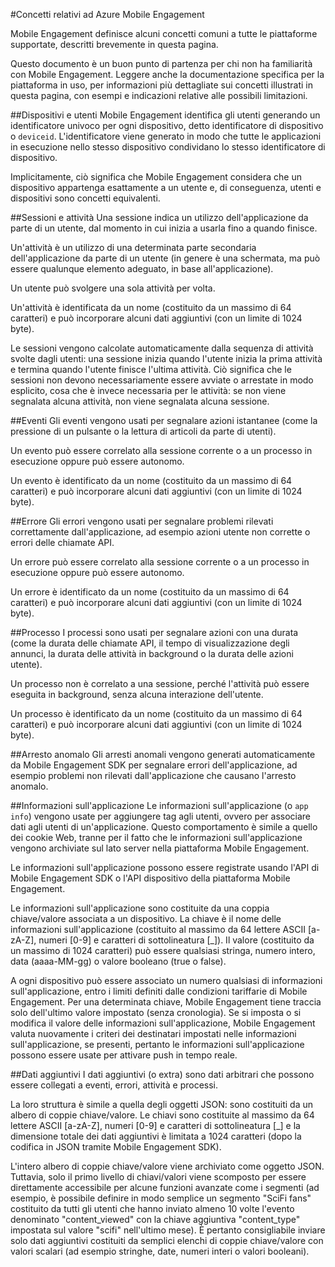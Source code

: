 <properties 
	pageTitle="Concetti relativi a Mobile Engagement" 
	description="Concetti relativi a Mobile Engagement"
	services="mobile-engagement" 
	documentationCenter="mobile" 
	authors="kpiteira" 
	manager="dwrede" 
	editor="" />

<tags 
	ms.service="mobile-engagement" 
	ms.workload="mobile" 
	ms.tgt_pltfrm="mobile-android" 
	ms.devlang="" 
	ms.topic="article" 
	ms.date="01/24/2015" 
	ms.author="kapiteir" />

#Concetti relativi ad Azure Mobile Engagement

Mobile Engagement definisce alcuni concetti comuni a tutte le piattaforme supportate, descritti brevemente in questa pagina.

Questo documento è un buon punto di partenza per chi non ha familiarità con Mobile Engagement. Leggere anche la documentazione specifica per la piattaforma in uso, per informazioni più dettagliate sui concetti illustrati in questa pagina, con esempi e indicazioni relative alle possibili limitazioni.

##Dispositivi e utenti
Mobile Engagement identifica gli utenti generando un identificatore univoco per ogni dispositivo, detto identificatore di dispositivo o `deviceid`. L'identificatore viene generato in modo che tutte le applicazioni in esecuzione nello stesso dispositivo condividano lo stesso identificatore di dispositivo.

Implicitamente, ciò significa che Mobile Engagement considera che un dispositivo appartenga esattamente a un utente e, di conseguenza, utenti e dispositivi sono concetti equivalenti.

##Sessioni e attività
Una sessione indica un utilizzo dell'applicazione da parte di un utente, dal momento in cui inizia a usarla fino a quando finisce.

Un'attività è un utilizzo di una determinata parte secondaria dell'applicazione da parte di un utente (in genere è una schermata, ma può essere qualunque elemento adeguato, in base all'applicazione).

Un utente può svolgere una sola attività per volta.

Un'attività è identificata da un nome (costituito da un massimo di 64 caratteri) e può incorporare alcuni dati aggiuntivi (con un limite di 1024 byte).

Le sessioni vengono calcolate automaticamente dalla sequenza di attività svolte dagli utenti: una sessione inizia quando l'utente inizia la prima attività e termina quando l'utente finisce l'ultima attività. Ciò significa che le sessioni non devono necessariamente essere avviate o arrestate in modo esplicito, cosa che è invece necessaria per le attività: se non viene segnalata alcuna attività, non viene segnalata alcuna sessione.

##Eventi
Gli eventi vengono usati per segnalare azioni istantanee (come la pressione di un pulsante o la lettura di articoli da parte di utenti).

Un evento può essere correlato alla sessione corrente o a un processo in esecuzione oppure può essere autonomo.

Un evento è identificato da un nome (costituito da un massimo di 64 caratteri) e può incorporare alcuni dati aggiuntivi (con un limite di 1024 byte).

##Errore
Gli errori vengono usati per segnalare problemi rilevati correttamente dall'applicazione, ad esempio azioni utente non corrette o errori delle chiamate API.

Un errore può essere correlato alla sessione corrente o a un processo in esecuzione oppure può essere autonomo.

Un errore è identificato da un nome (costituito da un massimo di 64 caratteri) e può incorporare alcuni dati aggiuntivi (con un limite di 1024 byte).

##Processo
I processi sono usati per segnalare azioni con una durata (come la durata delle chiamate API, il tempo di visualizzazione degli annunci, la durata delle attività in background o la durata delle azioni utente).

Un processo non è correlato a una sessione, perché l'attività può essere eseguita in background, senza alcuna interazione dell'utente.

Un processo è identificato da un nome (costituito da un massimo di 64 caratteri) e può incorporare alcuni dati aggiuntivi (con un limite di 1024 byte).

##Arresto anomalo
Gli arresti anomali vengono generati automaticamente da Mobile Engagement SDK per segnalare errori dell'applicazione, ad esempio problemi non rilevati dall'applicazione che causano l'arresto anomalo.

##Informazioni sull'applicazione
Le informazioni sull'applicazione (o `app info`) vengono usate per aggiungere tag agli utenti, ovvero per associare dati agli utenti di un'applicazione. Questo comportamento è simile a quello dei cookie Web, tranne per il fatto che le informazioni sull'applicazione vengono archiviate sul lato server nella piattaforma Mobile Engagement.

Le informazioni sull'applicazione possono essere registrate usando l'API di Mobile Engagement SDK o l'API dispositivo della piattaforma Mobile Engagement.

Le informazioni sull'applicazione sono costituite da una coppia chiave/valore associata a un dispositivo. La chiave è il nome delle informazioni sull'applicazione (costituito al massimo da 64 lettere ASCII [a-zA-Z], numeri [0-9] e caratteri di sottolineatura [_]). Il valore (costituito da un massimo di 1024 caratteri) può essere qualsiasi stringa, numero intero, data (aaaa-MM-gg) o valore booleano (true o false).

A ogni dispositivo può essere associato un numero qualsiasi di informazioni sull'applicazione, entro i limiti definiti dalle condizioni tariffarie di Mobile Engagement. Per una determinata chiave, Mobile Engagement tiene traccia solo dell'ultimo valore impostato (senza cronologia). Se si imposta o si modifica il valore delle informazioni sull'applicazione, Mobile Engagement valuta nuovamente i criteri dei destinatari impostati nelle informazioni sull'applicazione, se presenti, pertanto le informazioni sull'applicazione possono essere usate per attivare push in tempo reale.

##Dati aggiuntivi
I dati aggiuntivi (o extra) sono dati arbitrari che possono essere collegati a eventi, errori, attività e processi.

La loro struttura è simile a quella degli oggetti JSON: sono costituiti da un albero di coppie chiave/valore. Le chiavi sono costituite al massimo da 64 lettere ASCII [a-zA-Z], numeri [0-9] e caratteri di sottolineatura [_] e la dimensione totale dei dati aggiuntivi è limitata a 1024 caratteri (dopo la codifica in JSON tramite Mobile Engagement SDK).

L'intero albero di coppie chiave/valore viene archiviato come oggetto JSON. Tuttavia, solo il primo livello di chiavi/valori viene scomposto per essere direttamente accessibile per alcune funzioni avanzate come i segmenti (ad esempio, è possibile definire in modo semplice un segmento "SciFi fans" costituito da tutti gli utenti che hanno inviato almeno 10 volte l'evento denominato "content_viewed" con la chiave aggiuntiva "content_type" impostata sul valore "scifi" nell'ultimo mese). È pertanto consigliabile inviare solo dati aggiuntivi costituiti da semplici elenchi di coppie chiave/valore con valori scalari (ad esempio stringhe, date, numeri interi o valori booleani).
<!--HONumber=54-->